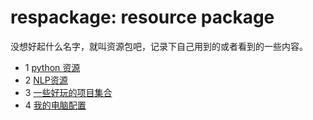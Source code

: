 # respackage: resource package

没想好起什么名字，就叫资源包吧，记录下自己用到的或者看到的一些内容。

- 1 [python 资源](pyres.md)
- 2 [NLP资源](nlp.md)
- 3 [一些好玩的项目集合](project.md)
- 4 [我的电脑配置](myoptions.md)